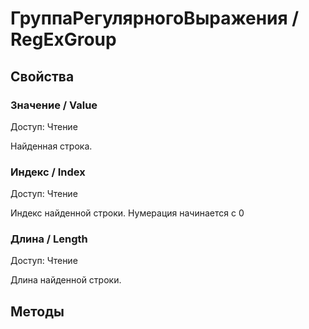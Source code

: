 
# ГруппаРегулярногоВыражения / RegExGroup
      

      
## Свойства
    
### Значение / Value
Доступ: Чтение
    
    
Найденная строка.


  
  
### Индекс / Index
Доступ: Чтение
    
    
Индекс найденной строки. Нумерация начинается с 0


  
  
### Длина / Length
Доступ: Чтение
    
    
Длина найденной строки.


  
  
## Методы
    
    